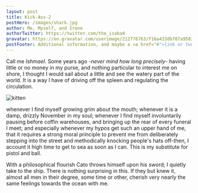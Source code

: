 ```yaml
---
layout: post
title: Kick-Ass-2
postHero: /images/shark.jpg
author: Me, Myself, and Irene
authorTwitter: https://twitter.com/the_isabad
gravatar: https://en.gravatar.com/userimage/212776763/f16a433db787a95834544826a07ade67.jpg?s=150
postFooter: Additional information, and maybe a <a href="#">link or two</a>
---
```


Call me *Ishmael*.  Some years ago -*never mind how long precisely*- having
little or no money in my purse, and nothing particular to interest me on shore,
I thought I would sail about a little and see the watery part of the world.  It
is a way I have of driving off the spleen and regulating the circulation.

<img class="pull-left" src="https://placekitten.com/g/400/200" alt="kitten">

whenever I find myself growing grim about the mouth; whenever it is a damp,
drizzly November in my soul; whenever I find myself involuntarily pausing before
coffin warehouses, and bringing up the rear of every funeral I meet; and
especially whenever my hypos get such an upper hand of me, that it requires a
strong moral principle to prevent me from deliberately stepping into the street
and methodically knocking people's hats off-then, I account it high time to get
to sea as soon as I can.  This is my substitute for pistol and ball.

With a philosophical flourish Cato throws himself upon his sword; I quietly take
to the ship.  There is nothing surprising in this.  If they but knew it, almost
all men in their degree, some time or other, cherish very nearly the same
feelings towards the ocean with me.

